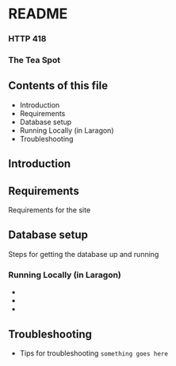 # README
### HTTP 418
### The Tea Spot

## Contents of this file

- Introduction
- Requirements
- Database setup
- Running Locally (in Laragon)
- Troubleshooting

## Introduction


## Requirements

Requirements for the site

## Database setup

Steps for getting the database up and running

### Running Locally (in Laragon)

- 
- 
- 

## Troubleshooting

- Tips for troubleshooting
  `something goes here`

